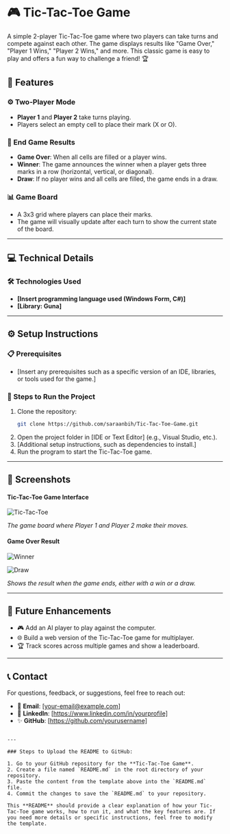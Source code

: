 # **🎮 Tic-Tac-Toe Game**

A simple 2-player Tic-Tac-Toe game where two players can take turns and compete against each other. The game displays results like "Game Over," "Player 1 Wins," "Player 2 Wins," and more. This classic game is easy to play and offers a fun way to challenge a friend! 🏆

## **🌟 Features**

### **⚙️ Two-Player Mode**
- **Player 1** and **Player 2** take turns playing.
- Players select an empty cell to place their mark (X or O).

### **🏁 End Game Results**
- **Game Over**: When all cells are filled or a player wins.
- **Winner**: The game announces the winner when a player gets three marks in a row (horizontal, vertical, or diagonal).
- **Draw**: If no player wins and all cells are filled, the game ends in a draw.

### **📊 Game Board**
- A 3x3 grid where players can place their marks.
- The game will visually update after each turn to show the current state of the board.

---

## **💻 Technical Details**

### **🛠 Technologies Used**
- **[Insert programming language used (Windows Form, C#)]**
- **[Library: Guna]**

---

## **⚙️ Setup Instructions**

### **📋 Prerequisites**
- [Insert any prerequisites such as a specific version of an IDE, libraries, or tools used for the game.]

### **🚀 Steps to Run the Project**
1. Clone the repository:
   ```bash
   git clone https://github.com/saraanbih/Tic-Tac-Toe-Game.git
   ```
2. Open the project folder in [IDE or Text Editor] (e.g., Visual Studio, etc.).
3. [Additional setup instructions, such as dependencies to install.]
4. Run the program to start the Tic-Tac-Toe game.

---

## **📸 Screenshots**

#### **Tic-Tac-Toe Game Interface**
![Tic-Tac-Toe](https://github.com/user-attachments/assets/f31ed2f5-853b-4aa5-a3d8-0e08a649dce2)

*The game board where Player 1 and Player 2 make their moves.*

#### **Game Over Result**
![Winner](https://github.com/user-attachments/assets/4bb42d17-d63b-42ef-8840-0211808a938b)

![Draw](https://github.com/user-attachments/assets/ab068698-7c3f-460f-9d3c-ddde5bf9f9af)


*Shows the result when the game ends, either with a win or a draw.*

---

## **🔮 Future Enhancements**
- 🎮 Add an AI player to play against the computer.
- 🌐 Build a web version of the Tic-Tac-Toe game for multiplayer.
- 🏆 Track scores across multiple games and show a leaderboard.

---

## **📞 Contact**
For questions, feedback, or suggestions, feel free to reach out:

- 📧 **Email**: [your-email@example.com]
- 💼 **LinkedIn**: [https://www.linkedin.com/in/yourprofile]
- ✨ **GitHub**: [https://github.com/yourusername]
```

---

### Steps to Upload the README to GitHub:

1. Go to your GitHub repository for the **Tic-Tac-Toe Game**.
2. Create a file named `README.md` in the root directory of your repository.
3. Paste the content from the template above into the `README.md` file.
4. Commit the changes to save the `README.md` to your repository.

This **README** should provide a clear explanation of how your Tic-Tac-Toe game works, how to run it, and what the key features are. If you need more details or specific instructions, feel free to modify the template.
